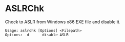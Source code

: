 # ASLRChk
Check to ASLR from Windows x86 EXE file and disable it.<br>

```
Usage: aslrchk [Options] <Filepath>
Options: -d      disable ASLR
```
